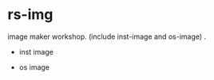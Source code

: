 rs-img
======

image maker workshop. (include inst-image and os-image) .


* inst image

* os image
